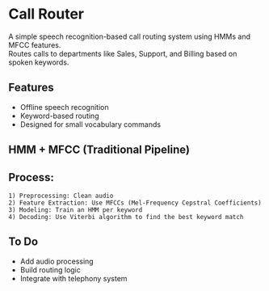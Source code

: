 # Call Router
A simple speech recognition-based call routing system using HMMs and MFCC features.  
Routes calls to departments like Sales, Support, and Billing based on spoken keywords.

## Features
- Offline speech recognition
- Keyword-based routing
- Designed for small vocabulary commands

## HMM + MFCC (Traditional Pipeline)
  ## Process:
    1) Preprocessing: Clean audio
    2) Feature Extraction: Use MFCCs (Mel-Frequency Cepstral Coefficients)
    3) Modeling: Train an HMM per keyword
    4) Decoding: Use Viterbi algorithm to find the best keyword match

## To Do
- Add audio processing
- Build routing logic
- Integrate with telephony system
